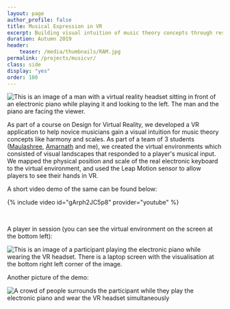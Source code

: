 ```yaml
---
layout: page
author_profile: false
title: Musical Expression in VR
excerpt: Building visual intuition of music theory concepts through responsive virtual landscapes.
duration: Autumn 2019
header:
    teaser: /media/thumbnails/RAM.jpg
permalink: /projects/musicvr/
class: side
display: "yes"
order: 100
---
```


![This is an image of a man with a virtual reality headset sitting in front of an electronic piano while playing it and looking to the left. The man and the piano are facing the viewer.](\media\VR\vr3.jpg)

As part of a course on Design for Virtual Reality, we developed a VR application to help novice musicians gain a visual intuition for music theory concepts like harmony and scales. As part of a team of 3 students ([Maulashree](https://www.linkedin.com/in/maulashree-shanbhag/?originalSubdomain=in), [Amarnath](https://amarnathmurugan.github.io/) and me), we created the virtual environments which consisted of visual landscapes that responded to a player's musical input. We mapped the physical position and scale of the real electronic keyboard to the virtual environment, and used the Leap Motion sensor to allow players to see their hands in VR.

A short video demo of the same can be found below:

{% include video id="gArph2JC5p8" provider="youtube" %}

<br>

A player in session (you can see the virtual environment on the screen at the bottom left):

![This is an image of a participant playing the electronic piano while wearing the VR headset. There is a laptop screen with the visualisation at the bottom right left corner of the image.](\media\VR\vr2.jpg)

Another picture of the demo:

![A crowd of people surrounds the participant while they play the electronic piano and wear the VR headset simultaneously](\media\VR\vr1.jpg)